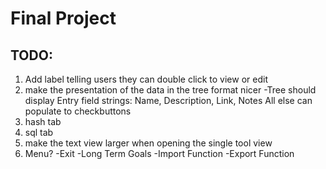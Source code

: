 # Final Project
## TODO:
1. Add label telling users they can double click to view or edit 
2. make the presentation of the data in the tree format nicer
     -Tree should display Entry field strings: Name, Description, Link, Notes
      All else can populate to checkbuttons
3. hash tab
4. sql tab
5. make the text view larger when opening the single tool view
6. Menu?
    -Exit
    -Long Term Goals
      -Import Function
      -Export Function 
